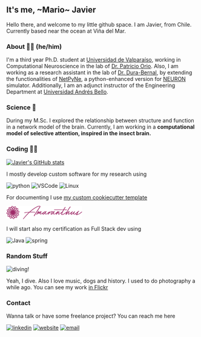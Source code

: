 ## It's me, ~Mario~ Javier 

Hello there, and welcome to my little github space. I am Javier, from Chile. Currently based near the ocean at Viña del Mar.

### About :scientist: (he/him)
I'm a third year Ph.D. student at [Universidad de Valparaíso](https://www.uv.cl), working in Computational Neuroscience in the lab of [Dr. Patricio Orio](https://cinv.uv.cl/members/porio/#1471845166496-e2aff5d2-8c5be2fa-fdaa).  Also, I am working as a research assistant in the lab of [Dr. Dura-Bernal](http://dura-bernal.org/home), by extending the functionalities of [NetPyNe](http://www.netpyne.org/), a python-enhanced version for [NEURON](https://www.neuron.yale.edu/neuron/) simulator. Additionally, I am an adjunct instructor of the Engineering Department at [Universidad Andrés Bello](https://www.unab.cl).

### Science :brain:
During my M.Sc. I explored the relationship between structure and function in a network model of the brain.  Currently, I am working in a **computational model of selective attention, inspired in the insect brain.**

### Coding :technologist:
[![Javier's GitHub stats](https://github-readme-stats.vercel.app/api?username=jpalma-espinosa&theme=github_dark&show_icons=true)](https://github.com/anuraghazra/github-readme-stats)

I mostly develop custom software for my research using

![python](https://img.shields.io/badge/Python-FFD43B?style=for-the-badge&logo=python&logoColor=blue)
![VSCode](https://img.shields.io/badge/Visual_Studio_Code-0078D4?style=for-the-badge&logo=visual%20studio%20code&logoColor=white)
![Linux](https://img.shields.io/badge/Linux-FCC624?style=for-the-badge&logo=linux&logoColor=black)

For documenting I use [my custom cookiecutter template](https://github.com/jpalma-espinosa/Amaranthus)  

![Amaranthus](https://github.com/jpalma-espinosa/Amaranthus/blob/main/img/logo200px.png?raw=true)

I will start also my certification as Full Stack dev using

![Java](https://img.shields.io/badge/Java-ED8B00?style=for-the-badge&logo=java&logoColor=white)
![spring](https://img.shields.io/badge/Spring-6DB33F?style=for-the-badge&logo=spring&logoColor=white)

### Random Stuff

![diving!](https://user-images.githubusercontent.com/19258443/175790676-59d6e432-ac69-4b54-b9c9-90af81fad7b6.gif)

Yeah, I dive. Also I love music, dogs and history. I used to do photography a while ago. You can see my work [in Flickr](https://www.flickr.com/photos/javier_electrico/)

### Contact
Wanna talk or have some freelance project? You can reach me here

[![linkedin](https://img.shields.io/badge/LinkedIn-0077B5?style=for-the-badge&logo=linkedin&logoColor=white)](https://www.linkedin.com/in/javier-palma-espinosa/)
[![website](https://img.shields.io/badge/website-000000?style=for-the-badge&logo=About.me&logoColor=white)](https://javierpalmaespinosa.cl)
[![email](https://img.shields.io/badge/Gmail-D14836?style=for-the-badge&logo=gmail&logoColor=white)](mailto:javier.palmae@gmail.com)




<!--
**jpalma-espinosa/jpalma-espinosa** is a ✨ _special_ ✨ repository because its `README.md` (this file) appears on your GitHub profile.

Here are some ideas to get you started:

- 🔭 I’m currently working on ...
- 🌱 I’m currently learning ...
- 👯 I’m looking to collaborate on ...
- 🤔 I’m looking for help with ...
- 💬 Ask me about ...
- 📫 How to reach me: ...
- 😄 Pronouns: ...
- ⚡ Fun fact: ...
-->


